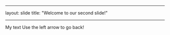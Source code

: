 _ _ _
layout: slide
title: "Welcome to our second slide!"
_ _ _
My text
Use the left arrow to go back!
